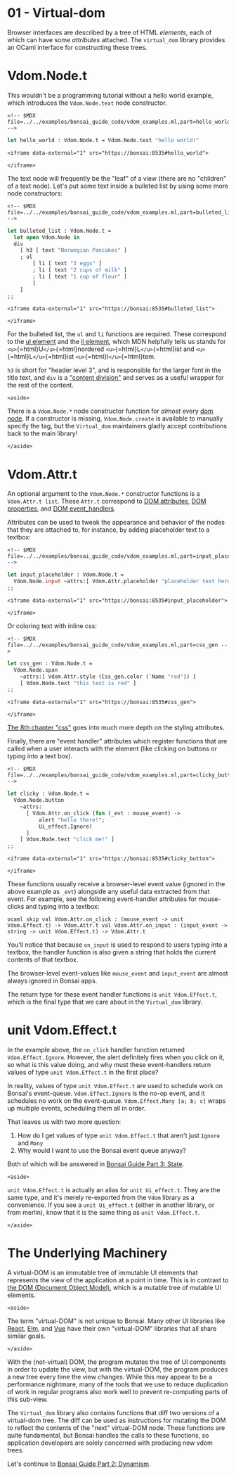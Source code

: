# 01 - Virtual-dom

Browser interfaces are described by a tree of HTML *elements*, each of
which can have some *attributes* attached. The `virtual_dom` library
provides an OCaml interface for constructing these trees.

# Vdom.Node.t

This wouldn't be a programming tutorial without a hello world example,
which introduces the `Vdom.Node.text` node constructor.

```{=html}
<!-- $MDX file=../../examples/bonsai_guide_code/vdom_examples.ml,part=hello_world -->
```
``` ocaml
let hello_world : Vdom.Node.t = Vdom.Node.text "hello world!"
```

```{=html}
<iframe data-external="1" src="https://bonsai:8535#hello_world">
```
```{=html}
</iframe>
```
The text node will frequently be the "leaf" of a view (there are no
"children" of a text node). Let's put some text inside a bulleted list
by using some more node constructors:

```{=html}
<!-- $MDX file=../../examples/bonsai_guide_code/vdom_examples.ml,part=bulleted_list -->
```
``` ocaml
let bulleted_list : Vdom.Node.t =
  let open Vdom.Node in
  div
    [ h3 [ text "Norwegian Pancakes" ]
    ; ul
        [ li [ text "3 eggs" ]
        ; li [ text "2 cups of milk" ]
        ; li [ text "1 cup of flour" ]
        ]
    ]
;;
```

```{=html}
<iframe data-external="1" src="https://bonsai:8535#bulleted_list">
```
```{=html}
</iframe>
```
For the bulleted list, the `ul` and `li` functions are required. These
correspond to the [ul
element](https://developer.mozilla.org/en-US/docs/Web/HTML/Element/ul)
and the [li
element](https://developer.mozilla.org/en-US/docs/Web/HTML/Element/li),
which MDN helpfully tells us stands for
`<u>`{=html}U`</u>`{=html}nordered `<u>`{=html}L`</u>`{=html}ist and
`<u>`{=html}L`</u>`{=html}ist `<u>`{=html}I`</u>`{=html}tem.

`h3` is short for "header level 3", and is responsible for the larger
font in the title text, and `div` is a ["content
division"](https://developer.mozilla.org/en-US/docs/Web/HTML/Element/div)
and serves as a useful wrapper for the rest of the content.

```{=html}
<aside>
```
There is a `Vdom.Node.*` node constructor function for *almost* every
[dom node](https://developer.mozilla.org/en-US/docs/Web/HTML/Element).
If a constructor is missing, `Vdom.Node.create` is available to manually
specify the tag, but the `Virtual_dom` maintainers gladly accept
contributions back to the main library!
```{=html}
</aside>
```
# Vdom.Attr.t

An optional argument to the `Vdom.Node.*` constructor functions is a
`Vdom.Attr.t list`. These `Attr.t` correspond to [DOM
attributes](https://developer.mozilla.org/en-US/docs/Web/HTML/Attributes),
[DOM
properties](https://developer.mozilla.org/en-US/docs/Web/API/Element#properties),
and [DOM
event_handlers](https://developer.mozilla.org/en-US/docs/Web/Guide/Events/Event_handlers).

Attributes can be used to tweak the appearance and behavior of the nodes
that they are attached to, for instance, by adding placeholder text to a
textbox:

```{=html}
<!-- $MDX file=../../examples/bonsai_guide_code/vdom_examples.ml,part=input_placeholder -->
```
``` ocaml
let input_placeholder : Vdom.Node.t =
  Vdom.Node.input ~attrs:[ Vdom.Attr.placeholder "placeholder text here" ] ()
;;
```

```{=html}
<iframe data-external="1" src="https://bonsai:8535#input_placeholder">
```
```{=html}
</iframe>
```
Or coloring text with inline css:

```{=html}
<!-- $MDX file=../../examples/bonsai_guide_code/vdom_examples.ml,part=css_gen -->
```
``` ocaml
let css_gen : Vdom.Node.t =
  Vdom.Node.span
    ~attrs:[ Vdom.Attr.style (Css_gen.color (`Name "red")) ]
    [ Vdom.Node.text "this text is red" ]
;;
```

```{=html}
<iframe data-external="1" src="https://bonsai:8535#css_gen">
```
```{=html}
</iframe>
```
[The 8th chapter "css"](./08-css.mdx) goes into much more depth on the
styling attributes.

Finally, there are "event handler" attributes which register functions
that are called when a user interacts with the element (like clicking on
buttons or typing into a text box).

```{=html}
<!-- $MDX file=../../examples/bonsai_guide_code/vdom_examples.ml,part=clicky_button -->
```
``` ocaml
let clicky : Vdom.Node.t =
  Vdom.Node.button
    ~attrs:
      [ Vdom.Attr.on_click (fun (_evt : mouse_event) ->
          alert "hello there!";
          Ui_effect.Ignore)
      ]
    [ Vdom.Node.text "click me!" ]
;;
```

```{=html}
<iframe data-external="1" src="https://bonsai:8535#clicky_button">
```
```{=html}
</iframe>
```
These functions usually receive a browser-level event value (ignored in
the above example as `_evt`) alongside any useful data extracted from
that event. For example, see the following event-handler attributes for
mouse-clicks and typing into a textbox:

`ocaml skip val Vdom.Attr.on_click : (mouse_event -> unit Vdom.Effect.t) -> Vdom.Attr.t val Vdom.Attr.on_input : (input_event -> string -> unit Vdom.Effect.t) -> Vdom.Attr.t`

You'll notice that because `on_input` is used to respond to users typing
into a textbox, the handler function is also given a string that holds
the current contents of that textbox.

The browser-level event-values like `mouse_event` and `input_event` are
almost always ignored in Bonsai apps.

The return type for these event handler functions is
`unit Vdom.Effect.t`, which is the final type that we care about in the
`Virtual_dom` library.

# unit Vdom.Effect.t

In the example above, the `on_click` handler function returned
`Vdom.Effect.Ignore`. However, the alert definitely fires when you click
on it, so what is this value doing, and why must these event-handlers
return values of type `unit Vdom.Effect.t` in the first place?

In reality, values of type `unit Vdom.Effect.t` are used to schedule
work on Bonsai's event-queue. `Vdom.Effect.Ignore` is the no-op event,
and it schedules no work on the event-queue.
`Vdom.Effect.Many [a; b; c]` wraps up multiple events, scheduling them
all in order.

That leaves us with two more question:

1.  How do I get values of type `unit Vdom.Effect.t` that aren't just
    `Ignore` and `Many`
2.  Why would I want to use the Bonsai event queue anyway?

Both of which will be answered in [Bonsai Guide Part 3:
State](./03-state.mdx).

```{=html}
<aside>
```
`unit Vdom.Effect.t` is actually an alias for `unit Ui_effect.t`. They
are the same type, and it's merely re-exported from the `Vdom` library
as a convenience. If you see a `unit Ui_effect.t` (either in another
library, or from merlin), know that it is the same thing as
`unit Vdom.Effect.t`.
```{=html}
</aside>
```
# The Underlying Machinery

A virtual-DOM is an immutable tree of immutable UI elements that
represents the view of the application at a point in time. This is in
contrast to [the DOM (Document Object
Model)](https://developer.mozilla.org/en-US/docs/Web/API/Document_Object_Model),
which is a mutable tree of mutable UI elements.

```{=html}
<aside>
```
The term "virtual-DOM" is not unique to Bonsai. Many other UI libraries
like [React](https://reactjs.org/docs/faq-internals.html),
[Elm](https://github.com/elm/virtual-DOM), and
[Vue](https://vuejs.org/v2/guide/render-function.html#The-Virtual-DOM)
have their own "virtual-DOM" libraries that all share similar goals.
```{=html}
</aside>
```
With the (not-virtual) DOM, the program mutates the tree of UI
components in order to update the view, but with the virtual-DOM, the
program produces a new tree every time the view changes. While this may
appear to be a performance nightmare, many of the tools that we use to
reduce duplication of work in regular programs also work well to prevent
re-computing parts of this sub-view.

The `Virtual_dom` library also contains functions that diff two versions
of a virtual-dom tree. The diff can be used as instructions for mutating
the DOM to reflect the contents of the "next" virtual-DOM node. These
functions are quite fundamental, but Bonsai handles the calls to these
functions, so application developers are solely concerned with producing
new vdom trees.

Let's continue to [Bonsai Guide Part 2: Dynamism](./02-dynamism.mdx).
